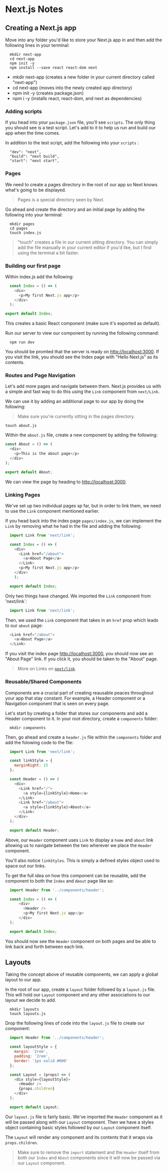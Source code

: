 # Next.js Notes

## Creating a Next.js app

Move into any folder you'd like to store your Next.js app in and then add the following lines in your terminal:

```shell
  mkdir next-app
  cd next-app
  npm init -y
  npm install --save react react-dom next
```
- mkdir next-app (creates a new folder in your current directory called "next-app")
- cd next-app (moves into the newly created app directory)
- npm init -y (creates package.json)
- npm i -y (installs react, react-dom, and next as dependencies)

### Adding scripts 

If you head into your `package.json` file, you'll see `scripts`. The only thing you should see is a test script. Let's add to it to help us run and build our app when the time comes.

In addition to the test script, add the following into your `scripts` : 

```
  "dev": "next",
  "build": "next build",
  "start": "next start",
```

### Pages

We need to create a pages directory in the root of our app so Next knows what's going to be displayed.

> Pages is a special directory seen by Next.

Go ahead and create the directory and an initial page by adding the following into your terminal: 

```shell
  mkdir pages
  cd pages
  touch index.js
```
> "touch" creates a file in our current sitting directory. You can simply add the file manually in your current editor if you'd like, but I find using the terminal a bit faster.

### Building our first page

Within index.js add the following: 

```javascript
  const Index = () => (
    <div>
      <p>My first Next.js app</p>
    </div>
  );

export default Index;
```
This creates a basic React component (make sure it's exported as default).

Run our server to view our component by running the following command: 

```shell
  npm run dev
```
You should be promted that the server is ready on [http://localhost:3000]( http://localhost:3000). If you visit the link, you should see the Index page with "Hello Next.js" as its contents.

### Routes and Page Navigation

Let's add more pages and navigate between them. Next.js provides us with a simple and fast way to do this using the `Link` component from `next/Link`. 

We can use it by adding an additional page to our app by doing the following: 

> Make sure you're currently sitting in the pages directory.

```shell 
touch about.js
```
Within the `about.js` file, create a new component by adding the following: 

```javascript
const About = () => (
  <div>
    <p>This is the about page</p>
  </div>
);

export default About;
```
We can view the page by heading to [http://localhost:3000](http://localhost:3000/about).

### Linking Pages

We've set up two individual pages sp far, but in order to link them, we need to use the `Link` component mentioned earlier. 

If you head back into the index page `pages/index.js`, we can implement the `Link` by removing what he had in the file and adding the following: 

```javascript
  import Link from 'next/link';

  const Index = () => (
    <div>
      <Link href="/about">
        <a>About Page</a>
      </Link>
      <p>My first Next.js app</p>
    </div>
    );

  export default Index;
```

Only two things have changed. We imported the `Link` component from 'next/link`: 

```javascript
  import Link from 'next/link';
```

Then, we used the `Link` component that takes in an `href` prop which leads to our `about` page: 

```javascript
  <Link href="/about">
    <a>About Page</a>
  </Link>
```


If you visit the index page [http://localhost:3000](http://localhost:3000), you should now see an "About Page" link. If you click it, you should be taken to the "About" page.

> More on Links on [`next/link`](https://nextjs.org/docs/api-reference/next/link).


### Reusable/Shared Components

Components are a crucial part of creating reausable peaces throughout your app that stay constant. For example, a Header component or a Navigation component that is seen on every page. 

Let's start by creating a folder that stores our components and add a Header component to it. In your root directory, create a `components` folder: 

```shell
  mkdir components
```

Then, go ahead and create a `header.js` file within the `components` folder and add the folowing code to the file:

```javascript
  import Link from 'next/link';

  const linkStyle = {
    marginRight: 15
  };

  const Header = () => (
    <div>
      <Link href="/">
        <a style={linkStyle}>Home</a>
      </Link>
      <Link href="/about">
        <a style={linkStyle}>About</a>
      </Link>
    </div>
  );

  export default Header;
```

Above, our `Header` component uses `Link` to display a `home` and `about` link allowing us to navigate between the two wherever we place the `Header` component. 

You'll also notice `linkStyles`. This is simply a defined styles object used to space out our links. 

To get the full idea on how this component can be reusable, add the component to both the `Index` and `About` page like so: 

```javascript
  import Header from '../components/header';

  const Index = () => (
      <div>
        <Header />
        <p>My first Next.js app</p>
      </div>
  );

  export default Index;
```

You should now see the `Header` component on both pages and be able to link back and forth between each link.

## Layouts

Taking the concept above of reusable components, we can apply a global layout to our app.

In the root of our app, create a `layout` folder followed by a `layout.js` file. This will hold our `Layout` component and any other associations to our layout we decide to add.

```shell
  mkdir layouts
  touch layouts.js
```
Drop the following lines of code into the `layout.js` file to create our component: 

```javascript
  import Header from '../components/header';

  const layoutStyle = {
    margin: '2rem',
    padding: '2rem',
    border: '1px solid #000'
  };

  const Layout = (props) => (
    <div style={layoutStyle}>
      <Header />
      {props.children}
    </div>
  );

  export default Layout;
```

Our `layout.js` file is fairly basic. We've imported the `Header` component as it will be passed along with our `Layout` component. Then we have a styles object containing basic styles followed by our `Layout` component itself. 

The `Layout` will render any component and its contents that it wraps via `props.children`.

> Make sure to remove the `import` statement and the `Header` itself from both our `Index` and `About` components since it will now be passed via our `Layout` component.